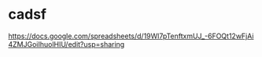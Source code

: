 # cadsf

https://docs.google.com/spreadsheets/d/19Wl7pTenftxmUJ_-6FOQt12wFjAi4ZMJGoiIhuolHIU/edit?usp=sharing
